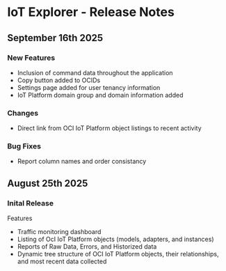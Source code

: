 # IoT Explorer - Release Notes

## September 16th 2025

### New Features

- Inclusion of command data throughout the application
- Copy button added to OCIDs
- Settings page added for user tenancy information
- IoT Platform domain group and domain information added

### Changes

- Direct link from OCI IoT Platform object listings to recent activity

### Bug Fixes

- Report column names and order consistancy

## August 25th 2025

### Inital Release

Features

- Traffic monitoring dashboard
- Listing of OcI IoT Platform objects (models, adapters, and instances)
- Reports of Raw Data, Errors, and Historized data
- Dynamic tree structure of OCI IoT Platform objects, their relationships, and most
recent data collected
